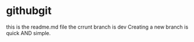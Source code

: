 # githubgit
this is the readme.md file
the crrunt branch is dev
Creating a new branch is quick AND simple.